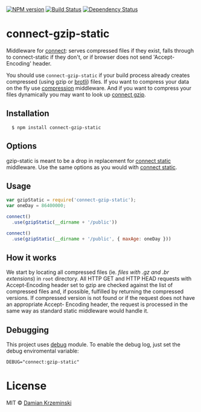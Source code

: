 [![NPM version][npm-image]][npm-url]
[![Build Status][build-image]][build-url]
[![Dependency Status][deps-image]][deps-url]

# connect-gzip-static

Middleware for [connect]: serves compressed files if they exist, falls through to connect-static
if they don't, or if browser does not send 'Accept-Encoding' header.

You should use `connect-gzip-static` if your build process already creates compressed (using gzip or
[brotli]) files. If you want to compress your data on the fly use [compression]
middleware. And if you want to compress your files dynamically you may want to look up [connect
gzip].

## Installation

	  $ npm install connect-gzip-static

## Options

gzip-static is meant to be a drop in replacement for [connect static] middleware. Use the same
options as you would with [connect static].


## Usage

```javascript
var gzipStatic = require('connect-gzip-static');
var oneDay = 86400000;

connect()
  .use(gzipStatic(__dirname + '/public'))

connect()
  .use(gzipStatic(__dirname + '/public', { maxAge: oneDay }))
```

## How it works

We start by locating all compressed files (ie. _files with .gz and .br extensions_) in `root`
directory. All HTTP GET and HTTP HEAD requests with Accept-Encoding header set to gzip are checked
against the list of compressed files and, if possible, fulfilled by returning the compressed
versions. If compressed version is not found or if the request does not have an appropriate Accept-
Encoding header, the request is processed in the same way as standard static middleware would
handle it.

## Debugging

This project uses [debug] module. To enable the debug log, just set the debug enviromental variable:

    DEBUG="connect:gzip-static"

# License

MIT © [Damian Krzeminski](https://pirxpilot.me)

[brotli]: https://en.wikipedia.org/wiki/Brotli
[debug]: https://github.com/visionmedia/debug
[connect]: https://github.com/senchalabs/connect
[connect static]: https://github.com/expressjs
[compression]: https://github.com/expressjs/compression
[connect gzip]: https://github.com/tikonen/connect-gzip

[npm-image]: https://img.shields.io/npm/v/connect-gzip-static
[npm-url]: https://npmjs.org/package/connect-gzip-static

[build-url]: https://github.com/pirxpilot/connect-gzip-static/actions/workflows/check.yaml
[build-image]: https://img.shields.io/github/actions/workflow/status/pirxpilot/connect-gzip-static/check.yaml?branch=main
 
[deps-image]: https://img.shields.io/librariesio/release/npm/connect-gzip-static
[deps-url]: https://libraries.io/npm/connect-gzip-static

